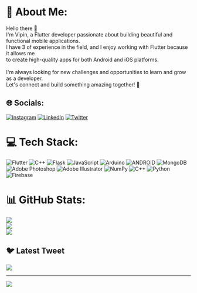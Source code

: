 # 💫 About Me:
Hello there 👋<br>I'm Vipin, a Flutter developer passionate about building beautiful and functional mobile applications.<br>I have 3 of experience in the field, and I enjoy working with Flutter because it  allows me <br>to create high-quality apps for both Android and iOS platforms.<br><br>I'm always looking for new challenges and opportunities to learn and grow as a developer.<br>Let's connect and build something amazing together! 🚀


## 🌐 Socials:
[![Instagram](https://img.shields.io/badge/Instagram-%23E4405F.svg?logo=Instagram&logoColor=white)](https://instagram.com/https://www.instagram.com/vipinedayour/) [![LinkedIn](https://img.shields.io/badge/LinkedIn-%230077B5.svg?logo=linkedin&logoColor=white)](https://linkedin.com/in/https://www.linkedin.com/in/vipin-e-138ba4190/) [![Twitter](https://img.shields.io/badge/Twitter-%231DA1F2.svg?logo=Twitter&logoColor=white)](https://twitter.com/https://twitter.com/VPNE3?t=4eGgq8GqW17F-CdSTF4QHQ&s=08) 

# 💻 Tech Stack:
![Flutter](https://img.shields.io/badge/Flutter-%2302569B.svg?style=for-the-badge&logo=Flutter&logoColor=white) ![C++](https://img.shields.io/badge/c++-%2300599C.svg?style=for-the-badge&logo=c%2B%2B&logoColor=white) ![Flask](https://img.shields.io/badge/flask-%23000.svg?style=for-the-badge&logo=flask&logoColor=white) ![JavaScript](https://img.shields.io/badge/javascript-%23323330.svg?style=for-the-badge&logo=javascript&logoColor=%23F7DF1E) ![Arduino](https://img.shields.io/badge/-Arduino-00979D?style=for-the-badge&logo=Arduino&logoColor=white) ![ANDROID](https://img.shields.io/badge/android-%2320232a.svg?style=for-the-badge&logo=android&logoColor=%a4c639) ![MongoDB](https://img.shields.io/badge/MongoDB-%234ea94b.svg?style=for-the-badge&logo=mongodb&logoColor=white) ![Adobe Photoshop](https://img.shields.io/badge/adobephotoshop-%2331A8FF.svg?style=for-the-badge&logo=adobephotoshop&logoColor=white) ![Adobe Illustrator](https://img.shields.io/badge/adobeillustrator-%23FF9A00.svg?style=for-the-badge&logo=adobeillustrator&logoColor=white) ![NumPy](https://img.shields.io/badge/numpy-%23013243.svg?style=for-the-badge&logo=numpy&logoColor=white) ![C++](https://img.shields.io/badge/c++-%2300599C.svg?style=for-the-badge&logo=c%2B%2B&logoColor=white) ![Python](https://img.shields.io/badge/python-3670A0?style=for-the-badge&logo=python&logoColor=ffdd54) ![Firebase](https://img.shields.io/badge/firebase-%23039BE5.svg?style=for-the-badge&logo=firebase)
# 📊 GitHub Stats:
![](https://github-readme-stats.vercel.app/api?username=vipinedayour&theme=city_light&hide_border=false&include_all_commits=false&count_private=false)<br/>
![](https://github-readme-streak-stats.herokuapp.com/?user=vipinedayour&theme=city_light&hide_border=false)<br/>
![](https://github-readme-stats.vercel.app/api/top-langs/?username=vipinedayour&theme=city_light&hide_border=false&include_all_commits=false&count_private=false&layout=compact)

## 🐦 Latest Tweet
[![](https://gtce.itsvg.in/api?username=https://twitter.com/VPNE3?t=4eGgq8GqW17F-CdSTF4QHQ&s=08)](https://github.com/VishwaGauravIn/github-twitter-card-embed)

---
[![](https://visitcount.itsvg.in/api?id=vipinedayour&icon=0&color=0)](https://visitcount.itsvg.in)

<!-- Proudly created with GPRM ( https://gprm.itsvg.in ) -->
